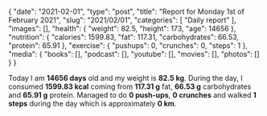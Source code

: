 {
    "date": "2021-02-01",
    "type": "post",
    "title": "Report for Monday 1st of February 2021",
    "slug": "2021\/02\/01",
    "categories": [
        "Daily report"
    ],
    "images": [],
    "health": {
        "weight": 82.5,
        "height": 173,
        "age": 14656
    },
    "nutrition": {
        "calories": 1599.83,
        "fat": 117.31,
        "carbohydrates": 66.53,
        "protein": 65.91
    },
    "exercise": {
        "pushups": 0,
        "crunches": 0,
        "steps": 1
    },
    "media": {
        "books": [],
        "podcast": [],
        "youtube": [],
        "movies": [],
        "photos": []
    }
}

Today I am <strong>14656 days</strong> old and my weight is <strong>82.5 kg</strong>. During the day, I consumed <strong>1599.83 kcal</strong> coming from <strong>117.31 g</strong> fat, <strong>66.53 g</strong> carbohydrates and <strong>65.91 g</strong> protein. Managed to do <strong>0 push-ups</strong>, <strong>0 crunches</strong> and walked <strong>1 steps</strong> during the day which is approximately <strong>0 km</strong>.